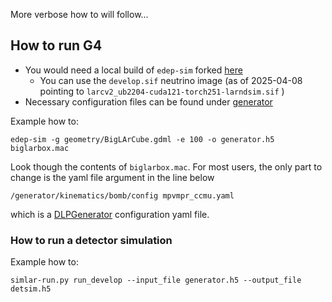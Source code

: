 More verbose how to will follow...

## How to run G4 
- You would need a local build of `edep-sim` forked [here](https://github.com/drinkingkazu/edep-sim)
  - You can use the `develop.sif` neutrino image (as of 2025-04-08 pointing to `larcv2_ub2204-cuda121-torch251-larndsim.sif` )
- Necessary configuration files can be found under [generator](https://github.com/DeepLearnPhysics/simlar/tree/main/generator)

Example how to:
```
edep-sim -g geometry/BigLArCube.gdml -e 100 -o generator.h5 biglarbox.mac
```
Look though the contents of `biglarbox.mac`. For most users, the only part to change is the yaml file argument in the line below
```
/generator/kinematics/bomb/config mpvmpr_ccmu.yaml
```
which is a [DLPGenerator](https://github.com/DeepLearnPhysics/DLPGenerator) configuration yaml file.

### How to run a detector simulation

Example how to:
```
simlar-run.py run_develop --input_file generator.h5 --output_file detsim.h5
```


